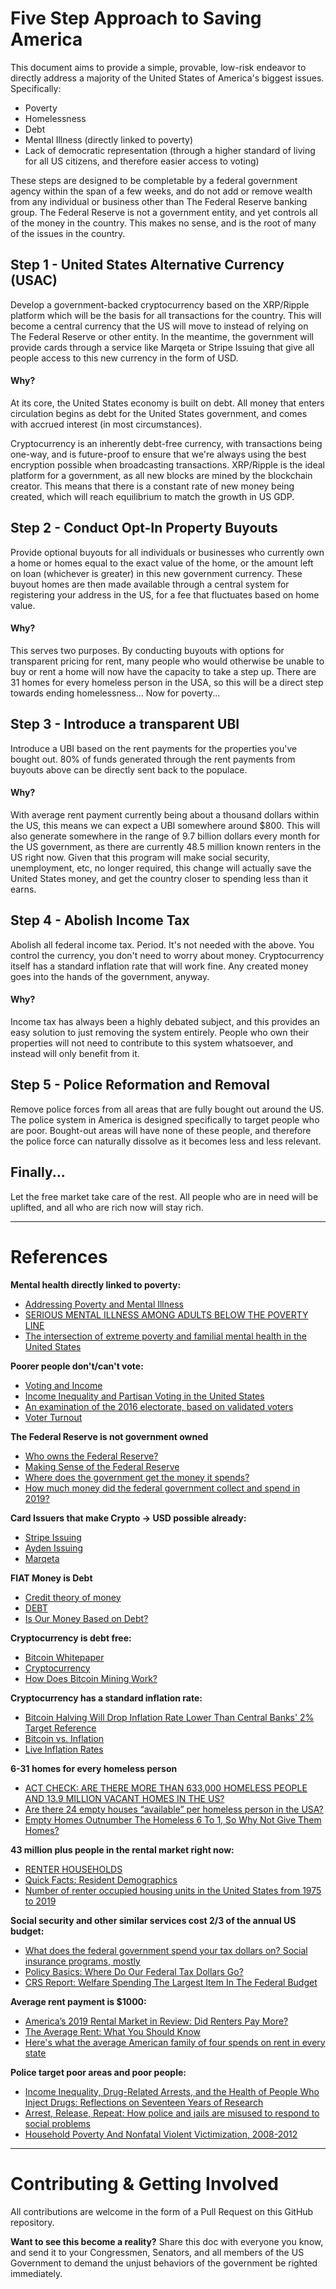 # Five Step Approach to Saving America

This document aims to provide a simple, provable, low-risk endeavor to directly address a majority of the United States of America's biggest issues. Specifically:

- Poverty
- Homelessness
- Debt
- Mental Illness (directly linked to poverty)
- Lack of democratic representation (through a higher standard of living for all US citizens, and therefore easier access to voting)

These steps are designed to be completable by a federal government agency within the span of a few weeks, and do not add or remove wealth from any individual or business other than The Federal Reserve banking group. The Federal Reserve is not a government entity, and yet controls all of the money in the country. This makes no sense, and is the root of many of the issues in the country.

## Step 1 - United States Alternative Currency (USAC)

Develop a government-backed cryptocurrency based on the XRP/Ripple platform which will be the basis for all transactions for the country. This will become a central currency that the US will move to instead of relying on The Federal Reserve or other entity. In the meantime, the government will provide cards through a service like Marqeta or Stripe Issuing that give all people access to this new currency in the form of USD.

#### Why?

At its core, the United States economy is built on debt. All money that enters circulation begins as debt for the United States government, and comes with accrued interest (in most circumstances).

Cryptocurrency is an inherently debt-free currency, with transactions being one-way, and is future-proof to ensure that we're always using the best encryption possible when broadcasting transactions. XRP/Ripple is the ideal platform for a government, as all new blocks are mined by the blockchain creator. This means that there is a constant rate of new money being created, which will reach equilibrium to match the growth in US GDP.

## Step 2 - Conduct Opt-In Property Buyouts

Provide optional buyouts for all individuals or businesses who currently own a home or homes equal to the exact value of the home, or the amount left on loan (whichever is greater) in this new government currency. These buyout homes are then made available through a central system for registering your address in the US, for a fee that fluctuates based on home value.

#### Why?

This serves two purposes. By conducting buyouts with options for transparent pricing for rent, many people who would otherwise be unable to buy or rent a home will now have the capacity to take a step up. There are 31 homes for every homeless person in the USA, so this will be a direct step towards ending homelessness... Now for poverty...

## Step 3 - Introduce a transparent UBI

Introduce a UBI based on the rent payments for the properties you've bought out. 80% of funds generated through the rent payments from buyouts above can be directly sent back to the populace.

#### Why?

With average rent payment currently being about a thousand dollars within the US, this means we can expect a UBI somewhere around $800. This will also generate somewhere in the range of 9.7 billion dollars every month for the US government, as there are currently 48.5 million known renters in the US right now. Given that this program will make social security, unemployment, etc, no longer required, this change will actually save the United States money, and get the country closer to spending less than it earns.

## Step 4 - Abolish Income Tax

Abolish all federal income tax. Period. It's not needed with the above. You control the currency, you don't need to worry about money. Cryptocurrency itself has a standard inflation rate that will work fine. Any created money goes into the hands of the government, anyway.

#### Why?

Income tax has always been a highly debated subject, and this provides an easy solution to just removing the system entirely. People who own their properties will not need to contribute to this system whatsoever, and instead will only benefit from it.

## Step 5 - Police Reformation and Removal

Remove police forces from all areas that are fully bought out around the US. The police system in America is designed specifically to target people who are poor. Bought-out areas will have none of these people, and therefore the police force can naturally dissolve as it becomes less and less relevant.

## Finally...

Let the free market take care of the rest. All people who are in need will be uplifted, and all who are rich now will stay rich.



----------


# References

**Mental health directly linked to poverty:**

- [Addressing Poverty and Mental Illness](https://www.psychiatrictimes.com/view/addressing-poverty-and-mental-illness)
- [SERIOUS MENTAL ILLNESS AMONG ADULTS BELOW THE POVERTY LINE](https://www.samhsa.gov/data/sites/default/files/report_2720/Spotlight-2720.html)
- [The intersection of extreme poverty and familial mental health in the United States](https://www.ncbi.nlm.nih.gov/pmc/articles/PMC5880535/)

**Poorer people don't/can't vote:**

- [Voting and Income](https://econofact.org/voting-and-income)
- [Income Inequality and Partisan Voting in
the United States](http://www.stat.columbia.edu/~gelman/research/published/ssqfinal.pdf)
- [An examination of the 2016 electorate, based on validated voters](https://www.pewresearch.org/politics/2018/08/09/an-examination-of-the-2016-electorate-based-on-validated-voters/)
- [Voter Turnout](https://electionlab.mit.edu/research/voter-turnout)

**The Federal Reserve is not government owned**

- [Who owns the Federal Reserve?](https://www.federalreserve.gov/faqs/about_14986.htm)
- [Making Sense of the Federal Reserve](https://www.stlouisfed.org/in-plain-english/who-owns-the-federal-reserve-banks)
- [Where does the government get the money it spends?](https://www.mercatus.org/publications/government-spending/where-does-government-get-money-it-spends)
- [How much money did the federal government collect and spend in 2019?](https://datalab.usaspending.gov/americas-finance-guide/)

**Card Issuers that make Crypto -> USD possible already:**

- [Stripe Issuing](https://stripe.com/issuing)
- [Ayden Issuing](https://www.adyen.com/issuing)
- [Marqeta](https://www.marqeta.com/)

**FIAT Money is Debt**

- [Credit theory of money](https://en.wikipedia.org/wiki/Credit_theory_of_money)
- [DEBT](https://positivemoney.org/issues/debt/)
- [Is Our Money Based on Debt?](https://mises.org/library/our-money-based-debt)

**Cryptocurrency is debt free:**

- [Bitcoin Whitepaper](https://bitcoin.org/bitcoin.pdf)
- [Cryptocurrency](https://en.wikipedia.org/wiki/Cryptocurrency)
- [How Does Bitcoin Mining Work?](https://www.investopedia.com/tech/how-does-bitcoin-mining-work/)

**Cryptocurrency has a standard inflation rate:**

- [Bitcoin Halving Will Drop Inflation Rate Lower Than Central Banks' 2% Target Reference](https://news.bitcoin.com/bitcoin-halving-inflation-rate-central-banks/)
- [Bitcoin vs. Inflation](https://www.forbes.com/sites/rogerhuang/2020/05/18/bitcoin-vs-inflation/#40e674111c07)
- [Live Inflation Rates](https://www.viewbase.com/inflation)

**6-31 homes for every homeless person**

- [ACT CHECK: ARE THERE MORE THAN 633,000 HOMELESS PEOPLE AND 13.9 MILLION VACANT HOMES IN THE US?](https://checkyourfact.com/2019/12/24/fact-check-633000-homeless-million-vacant-homes/)
- [Are there 24 empty houses “available” per homeless person in the USA?](https://skeptics.stackexchange.com/a/22336)
- [Empty Homes Outnumber The Homeless 6 To 1, So Why Not Give Them Homes?](https://www.mintpressnews.com/empty-homes-outnumber-the-homeless-6-to-1-so-why-not-give-them-homes/207194/)

**43 million plus people in the rental market right now:**

- [RENTER HOUSEHOLDS](https://www.jchs.harvard.edu/sites/default/files/02_harvard_jchs_americas_rental_housing_2017.pdf)
- [Quick Facts: Resident Demographics](https://www.nmhc.org/research-insight/quick-facts-figures/quick-facts-resident-demographics/)
- [Number of renter occupied housing units in the United States from 1975 to 2019](https://www.statista.com/statistics/187577/housing-units-occupied-by-renter-in-the-us-since-1975/)

**Social security and other similar services cost 2/3 of the annual US budget:**

- [What does the federal government spend your tax dollars on? Social insurance programs, mostly](https://www.pewresearch.org/fact-tank/2017/04/04/what-does-the-federal-government-spend-your-tax-dollars-on-social-insurance-programs-mostly/)
- [Policy Basics: Where Do Our Federal Tax Dollars Go?](https://www.cbpp.org/research/federal-budget/policy-basics-where-do-our-federal-tax-dollars-go)
- [CRS Report: Welfare Spending The Largest Item In The Federal Budget](https://www.budget.senate.gov/imo/media/doc/CRS%20Report%20-%20Welfare%20Spending%20The%20Largest%20Item%20In%20The%20Federal%20Budget.pdf)

**Average rent payment is $1000:**

- [America’s 2019 Rental Market in Review: Did Renters Pay More?](https://www.abodo.com/blog/2019-annual-rent-report/)
- [The Average Rent: What You Should Know](https://smartasset.com/mortgage/the-average-rent-what-you-should-know)
- [Here's what the average American family of four spends on rent in every state](https://www.businessinsider.com/what-the-average-american-family-spends-on-rent-in-us-2019-6)

**Police target poor areas and poor people:**

- [Income Inequality, Drug-Related Arrests, and the Health of People Who Inject Drugs: Reflections on Seventeen Years of Research](https://pubmed.ncbi.nlm.nih.gov/27198555/)
- [Arrest, Release, Repeat: How police and jails are misused to respond to social problems](https://www.prisonpolicy.org/reports/repeatarrests.html)
- [Household Poverty And Nonfatal Violent Victimization, 2008-2012](https://www.bjs.gov/index.cfm?ty=pbdetail&iid=5137)


-------

# Contributing & Getting Involved

All contributions are welcome in the form of a Pull Request on this GitHub repository.

**Want to see this become a reality?** Share this doc with everyone you know, and send it to your Congressmen, Senators, and all members of the US Government to demand the unjust behaviors of the government be righted immediately.

